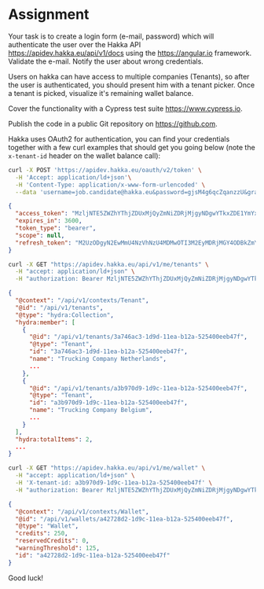 # Assignment

Your task is to create a login form (e-mail, password) which will authenticate the user over the Hakka API <https://apidev.hakka.eu/api/v1/docs> using the <https://angular.io> framework. Validate the e-mail. Notify the user about wrong credentials.

Users on hakka can have access to multiple companies (Tenants), so after the user is authenticated, you should present him with a tenant picker. Once a tenant is picked, visualize it's remaining wallet balance.

Cover the functionality with a Cypress test suite <https://www.cypress.io>.

Publish the code in a public Git repository on <https://github.com>.

Hakka uses OAuth2 for authentication, you can find your credentials together with a few curl examples that should get you going below (note the `x-tenant-id` header on the wallet balance call):

```bash
curl -X POST 'https://apidev.hakka.eu/oauth/v2/token' \
  -H 'Accept: application/ld+json'\
  -H 'Content-Type: application/x-www-form-urlencoded' \
  --data 'username=job.candidate@hakka.eu&password=gjsM4g6qcZqanzzU&grant_type=password&client_id=38158571-1da9-11ea-b12a-525400eeb47f_3ch0ns9nb2wwsgg8gskw88sos080k04ckko4sg4sssk4g08o0w&client_secret=8d4hqi49kzk04c400oc04s0kk8owo0wgws8o40wwcsgw4cssw'
```

```json
{
  "access_token": "MzljNTE5ZWZhYThjZDUxMjQyZmNiZDRjMjgyNDgwYTkxZDE1YmYxNDRmYzYwNjA4NzA3MmEzMWI2YzY0ODlmZA",
  "expires_in": 3600,
  "token_type": "bearer",
  "scope": null,
  "refresh_token": "M2UzODgyN2EwMmU4NzVhNzU4MDMwOTI3M2EyMDRjMGY4ODBkZmYzN2E0ZGM2YjM4NjQ1ZjBiMmJkYTcxMjgwYQ"
}
```

```bash
curl -X GET "https://apidev.hakka.eu/api/v1/me/tenants" \
  -H "accept: application/ld+json" \
  -H "authorization: Bearer MzljNTE5ZWZhYThjZDUxMjQyZmNiZDRjMjgyNDgwYTkxZDE1YmYxNDRmYzYwNjA4NzA3MmEzMWI2YzY0ODlmZA"
```

```json
{
  "@context": "/api/v1/contexts/Tenant",
  "@id": "/api/v1/tenants",
  "@type": "hydra:Collection",
  "hydra:member": [
    {
      "@id": "/api/v1/tenants/3a746ac3-1d9d-11ea-b12a-525400eeb47f",
      "@type": "Tenant",
      "id": "3a746ac3-1d9d-11ea-b12a-525400eeb47f",
      "name": "Trucking Company Netherlands",
      ...
    },
    {
      "@id": "/api/v1/tenants/a3b970d9-1d9c-11ea-b12a-525400eeb47f",
      "@type": "Tenant",
      "id": "a3b970d9-1d9c-11ea-b12a-525400eeb47f",
      "name": "Trucking Company Belgium",
      ...
    }
  ],
  "hydra:totalItems": 2,
  ...
}
```

```bash
curl -X GET "https://apidev.hakka.eu/api/v1/me/wallet" \
  -H "accept: application/ld+json" \
  -H 'X-tenant-id: a3b970d9-1d9c-11ea-b12a-525400eeb47f' \
  -H "authorization: Bearer MzljNTE5ZWZhYThjZDUxMjQyZmNiZDRjMjgyNDgwYTkxZDE1YmYxNDRmYzYwNjA4NzA3MmEzMWI2YzY0ODlmZA"
```

```json
{
  "@context": "/api/v1/contexts/Wallet",
  "@id": "/api/v1/wallets/a42728d2-1d9c-11ea-b12a-525400eeb47f",
  "@type": "Wallet",
  "credits": 250,
  "reservedCredits": 0,
  "warningThreshold": 125,
  "id": "a42728d2-1d9c-11ea-b12a-525400eeb47f"
}
```

Good luck!
